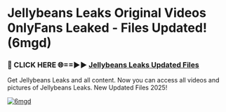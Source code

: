 # Jellybeans Leaks Original Videos 0nlyFans Leaked - Files Updated! (6mgd)

<h3>🔴 CLICK HERE 🌐==►► <a href="https://tinyurl.com/ms9xzufz" rel="nofollow">Jellybeans Leaks Updated Files</a></h3>

Get Jellybeans Leaks and all content. Now you can access all videos and pictures of Jellybeans Leaks. New Updated Files 2025!

[![6mgd](https://i.imgur.com/PQ7UWWw.gif)](https://tinyurl.com/ms9xzufz)
